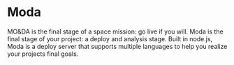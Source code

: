 Moda
====

MO&amp;DA is the final stage of a space mission:  go live if you will. Moda is the final stage of your project: a deploy and analysis stage. Built in node.js, Moda is a deploy server that supports multiple languages to help you realize your projects final goals.
